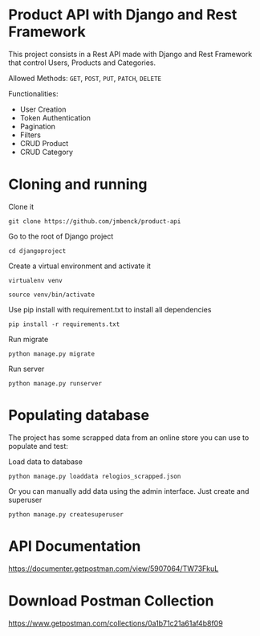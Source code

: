 # Product API with Django and Rest Framework
This project consists in a Rest API made with Django and Rest Framework that control Users, Products and Categories.

Allowed Methods: ``GET``, ``POST``, ``PUT``, ``PATCH``, ``DELETE``

Functionalities:
* User Creation
* Token Authentication
* Pagination
* Filters
* CRUD Product
* CRUD Category

# Cloning and running

Clone it

```git clone https://github.com/jmbenck/product-api```


Go to the root of Django project

```cd djangoproject```

Create a virtual environment and activate it

```virtualenv venv```

```source venv/bin/activate```

Use pip install with requirement.txt to install all dependencies

```pip install -r requirements.txt```

Run migrate

```python manage.py migrate```

Run server

```python manage.py runserver```

# Populating database

The project has some scrapped data from an online store you can use to populate and test:

Load data to database

```python manage.py loaddata relogios_scrapped.json```

Or you can manually add data using the admin interface. Just create and superuser

```python manage.py createsuperuser```

# API Documentation
https://documenter.getpostman.com/view/5907064/TW73FkuL

# Download Postman Collection
https://www.getpostman.com/collections/0a1b71c21a61af4b8f09
